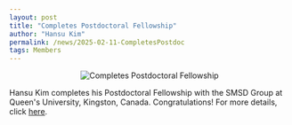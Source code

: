 ```yaml
---
layout: post
title: "Completes Postdoctoral Fellowship"
author: "Hansu Kim"
permalink: /news/2025-02-11-CompletesPostdoc
tags: Members
---
```

   
<div style="display: flex; justify-content: center;">
  <img src="https://github.com/user-attachments/assets/b66c7148-3124-4add-94ca-0fe31fd91c62" 
       alt="Completes Postdoctoral Fellowship" 
       style="max-width: 100%; height: auto; width: auto; max-height: 50vh; object-fit: contain;">
</div>   
   
Hansu Kim completes his Postdoctoral Fellowship with the SMSD Group at Queen's University, Kingston, Canada. Congratulations! For more details, click [here](https://ilyongkim.ca/hansu-kim-completes-postdoc/).
